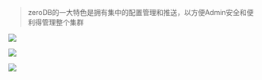 > zeroDB的一大特色是拥有集中的配置管理和推送，以方便Admin安全和便利得管理整个集群

![](http://processon.com/chart_image/5a8e32bce4b0874437caf42a.png?_=100)

![](http://processon.com/chart_image/5a8e3351e4b0615ac05b2516.png?_=100)

![](http://processon.com/chart_image/5a8e337ce4b059c41ac4de6e.png?_=100)
